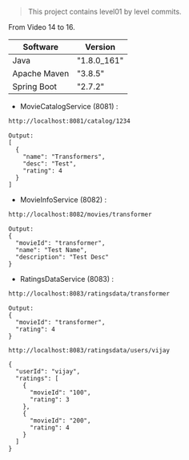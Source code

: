 > This project contains level01 by level commits.

From Video 14 to 16.

| Software     | Version      |
| ------       | ------       |
| Java         |  "1.8.0_161" |
| Apache Maven |  "3.8.5"     |
| Spring Boot  |  "2.7.2"     |

- MovieCatalogService (8081) :

```sh
http://localhost:8081/catalog/1234
```

```
Output:
[
  {
    "name": "Transformers",
    "desc": "Test",
    "rating": 4
  }
]
```

- MovieInfoService (8082) :
```sh
http://localhost:8082/movies/transformer
```

```
Output:
{
  "movieId": "transformer",
  "name": "Test Name",
  "description": "Test Desc"
}
```

- RatingsDataService (8083) :
```sh
http://localhost:8083/ratingsdata/transformer
```

```
Output:
{
  "movieId": "transformer",
  "rating": 4
}
```
```
http://localhost:8083/ratingsdata/users/vijay
```
```
{
  "userId": "vijay",
  "ratings": [
    {
      "movieId": "100",
      "rating": 3
    },
    {
      "movieId": "200",
      "rating": 4
    }
  ]
}
```

